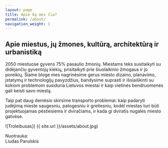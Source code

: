 ```yaml
---
layout: page
title: Apie ką mes čia?
permalink: /about/
navigation_weight: 1
---
```


<h2>Apie miestus, jų žmones, kultūrą, architektūrą ir urbanistiką</h2>
<p> 2050 miestuose gyvens 75% pasaulio žmonių. Miestams teks susitaikyti su didėjančiu gyventojų kiekių, prisitaikyti prie šiuolaikinio žmogaus ir jo poreikių. Šiame bloge mes nagrinėsime gerus miesto dizaino, planavimo, įstatymų ir technologijų pavyzdžius, bandysime suprasti ir išsiaiškinti su kokiom problemom susiduria Lietuvos miestai ir kaip vietinės bendruomenės gali keisti savo miestą. </p>

<p>Taip pat daug demėsio skirsime transporto problemai: kaip padaryti judėjimą mieste saugesniu, patogesniu ir greitesniu, kodėl miestas turi būti projektuojamas pėstiesiems ir dviračiams, ir kada gi dviratis nugalės miesto gatvėse.</p>

![Troleibusas]( {{ site.url }}/assets/about.jpg)

<div class="lighter smaller">Nuotrauka: <br /> Liudas Parulskis					
</div>
